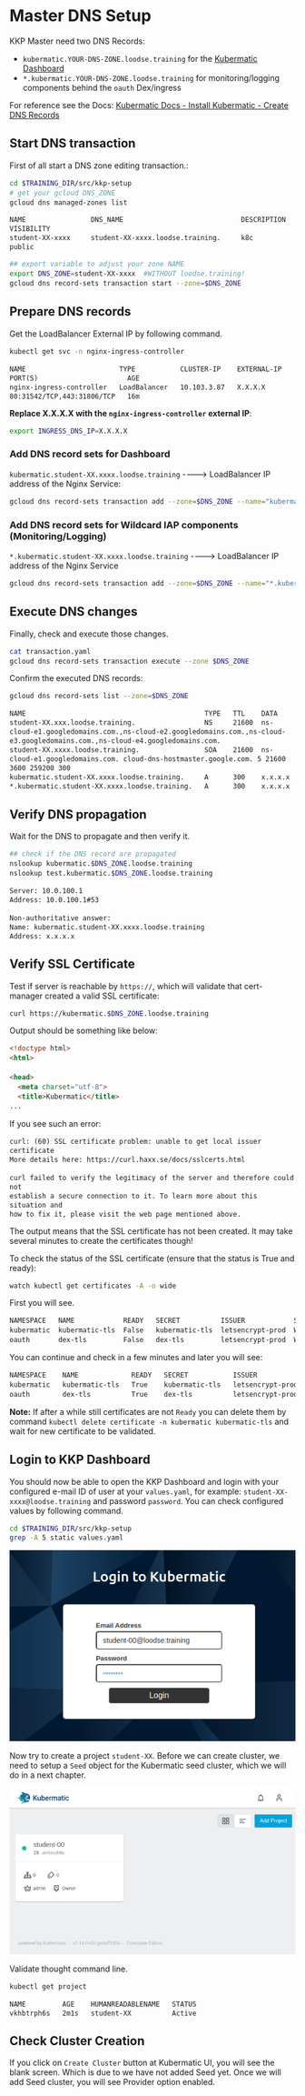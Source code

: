 # Master DNS Setup

KKP Master need two DNS Records:

- `kubermatic.YOUR-DNS-ZONE.loodse.training` for the [Kubermatic Dashboard](https://github.com/kubermatic/dashboard)
- `*.kubermatic.YOUR-DNS-ZONE.loodse.training` for monitoring/logging components behind the `oauth` Dex/ingress

For reference see the Docs: [Kubermatic Docs - Install Kubermatic - Create DNS Records](https://docs.kubermatic.com/kubermatic/v2.17/guides/installation/install_kkp_ce/#:~:text=create%20dns%20records)

## Start DNS transaction

First of all start a DNS zone editing transaction.:

```bash
cd $TRAINING_DIR/src/kkp-setup
# get your gcloud DNS_ZONE
gcloud dns managed-zones list
```

```
NAME                DNS_NAME                             DESCRIPTION  VISIBILITY
student-XX-xxxx     student-XX-xxxx.loodse.training.     k8c          public
```

```bash
## export variable to adjust your zone NAME 
export DNS_ZONE=student-XX-xxxx  #WITHOUT loodse.training!
gcloud dns record-sets transaction start --zone=$DNS_ZONE
```

## Prepare DNS records

Get the LoadBalancer External IP by following command.

```bash
kubectl get svc -n nginx-ingress-controller
```

```
NAME                       TYPE           CLUSTER-IP    EXTERNAL-IP   PORT(S)                      AGE
nginx-ingress-controller   LoadBalancer   10.103.3.87   X.X.X.X       80:31542/TCP,443:31806/TCP   16m
```

**Replace X.X.X.X with the `nginx-ingress-controller` external IP**:

```bash
export INGRESS_DNS_IP=X.X.X.X
```

### Add DNS record sets for Dashboard

`kubermatic.student-XX.xxxx.loodse.training`  ---->  LoadBalancer IP address of the Nginx Service:

```bash
gcloud dns record-sets transaction add --zone=$DNS_ZONE --name="kubermatic.$DNS_ZONE.loodse.training" --ttl 300 --type A $INGRESS_DNS_IP
```

### Add DNS record sets for Wildcard IAP components (Monitoring/Logging)

`*.kubermatic.student-XX.xxxx.loodse.training`  ---->  LoadBalancer IP address of the Nginx Service

```bash
gcloud dns record-sets transaction add --zone=$DNS_ZONE --name="*.kubermatic.$DNS_ZONE.loodse.training" --ttl 300 --type A $INGRESS_DNS_IP
```

## Execute DNS changes

Finally, check and execute those changes.

```bash
cat transaction.yaml
gcloud dns record-sets transaction execute --zone $DNS_ZONE
```

Confirm the executed DNS records:

```bash
gcloud dns record-sets list --zone=$DNS_ZONE
```

```
NAME                                            TYPE   TTL    DATA
student-XX.xxx.loodse.training.                 NS     21600  ns-cloud-e1.googledomains.com.,ns-cloud-e2.googledomains.com.,ns-cloud-e3.googledomains.com.,ns-cloud-e4.googledomains.com.
student-XX.xxxx.loodse.training.                SOA    21600  ns-cloud-e1.googledomains.com. cloud-dns-hostmaster.google.com. 5 21600 3600 259200 300
kubermatic.student-XX.xxxx.loodse.training.     A      300    x.x.x.x
*.kubermatic.student-XX.xxxx.loodse.training.   A      300    x.x.x.x
```

## Verify DNS propagation

Wait for the DNS to propagate and then verify it.

```bash
## check if the DNS record are propagated
nslookup kubermatic.$DNS_ZONE.loodse.training
nslookup test.kubermatic.$DNS_ZONE.loodse.training
```

```
Server: 10.0.100.1
Address: 10.0.100.1#53

Non-authoritative answer:
Name: kubermatic.student-XX.xxxx.loodse.training
Address: x.x.x.x
```

## Verify SSL Certificate

Test if server is reachable by `https://`, which will validate that cert-manager created a valid SSL certificate:

```bash
curl https://kubermatic.$DNS_ZONE.loodse.training
```

Output should be something like below:
```html
<!doctype html>
<html>

<head>
  <meta charset="utf-8">
  <title>Kubermatic</title>
...
```

If you see such an error:

```
curl: (60) SSL certificate problem: unable to get local issuer certificate
More details here: https://curl.haxx.se/docs/sslcerts.html

curl failed to verify the legitimacy of the server and therefore could not
establish a secure connection to it. To learn more about this situation and
how to fix it, please visit the web page mentioned above.
```

The output means that the SSL certificate has not been created. It may take several minutes to create the certificates though!

To check the status of the SSL certificate (ensure that the status is True and ready):

```bash
watch kubectl get certificates -A -o wide
```

First you will see.
```bash
NAMESPACE   NAME            READY   SECRET          ISSUER            STATUS                                                              AGE
kubermatic  kubermatic-tls  False   kubermatic-tls  letsencrypt-prod  Waiting for CertificateRequest "kubermatic-tls-ltbkp" to complete   69s
oauth       dex-tls         False   dex-tls         letsencrypt-prod  Waiting for CertificateRequest "dex-tls-hlktb" to complete          69s
```

You can continue and check in a few minutes and later you will see:

```bash
NAMESPACE    NAME             READY   SECRET           ISSUER             STATUS                                          AGE
kubermatic   kubermatic-tls   True    kubermatic-tls   letsencrypt-prod   Certificate is up to date and has not expired   8m
oauth        dex-tls          True    dex-tls          letsencrypt-prod   Certificate is up to date and has not expired   8m
```

**Note:** If after a while still certificates are not `Ready` you can delete them by command `kubectl delete certificate -n kubermatic kubermatic-tls` and wait for new certificate to be validated.

## Login to KKP Dashboard

You should now be able to open the KKP Dashboard and login with your configured e-mail ID of user at your `values.yaml`, for example: `student-XX-xxxx@loodse.training` and password `password`. You can check configured values by following command.

```bash
cd $TRAINING_DIR/src/kkp-setup
grep -A 5 static values.yaml
```

![Kubermatic Login](../.pics/k8c_login.png)

Now try to create a project `student-XX`. Before we can create cluster, we need to setup a `Seed` object for the Kubermatic seed cluster, which we will do in a next chapter.

![Kubermatic Project](../.pics/k8c_project.png)

Validate thought command line.

```bash
kubectl get project
```

```
NAME         AGE    HUMANREADABLENAME   STATUS
vkhbtrph6s   2m1s   student-XX          Active
```

## Check Cluster Creation

If you click on `Create Cluster` button at Kubermatic UI, you will see the blank screen. Which is due to we have not added Seed yet. Once we will add Seed cluster, you will see Provider option enabled.
